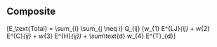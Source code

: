 ## Composite

\[E_\text{Total} = \sum_{i} \sum_{j \neq i} Q_{ij} (w_{1} E^{LJ}_{ij} + w_{2}  E^{C}_{ij} + w_{3}  E^{H}_{ij}) + \sum_\text{d} w_{4}  E^{T}_{d}\]